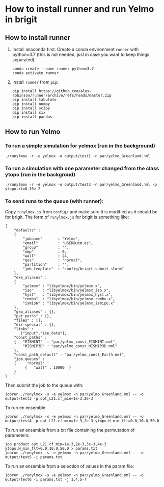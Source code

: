 # How to install runner and run Yelmo in brigit

## How to install runner

1. Install anaconda first. Create a conda environment ``runner`` with python=3.7 (this is not needed, just in case you want to keep things separated): 
   ```
   conda create --name runner python=3.7
   conda activate runner
   ```
2. Install `runner` from `pip`:
   ```
   pip install https://github.com/alex-robinson/runner/archive/refs/heads/master.zip
   pip install tabulate
   pip install numpy
   pip install scipy
   pip install six
   pip install pandas
   ```

## How to run Yelmo

### To run a simple simulation for yelmox (run in the background)
   ```
   ./runylmox -r -e yelmox -o output/test1 -n par/yelmo_Greenland.nml 
   ```

### To run a simulation with one parameter changed from the class ytopo (run in the backgroud)
   ```
   ./runylmox -r -e yelmox -o output/test2 -n par/yelmo_Greenland.nml -p ytopo.kt=0.10e-2
   ```
### To send runs to the queue (with runner):
Copy `runylmox.js` from `config/` and make sure it is modified as it should be for brigit. The form of `runylmox.js` for brigit is something like:
   ```
   {
       "defaults" :
       {
           "jobname"       : "Yelmo",
           "email"         : "USER@ucm.es",
           "group"         : "",
           "omp"           : 0,
           "wall"          : 24,
           "qos"           : "normal",
           "partition"     : "",
           "job_template"  : "config/brigit_submit_slurm"
       },
       "exe_aliases" :
       {
           "yelmox" : "libyelmox/bin/yelmox.x",
           "iso"    : "libyelmox/bin/yelmox_iso.x",
           "hyst"   : "libyelmox/bin/yelmox_hyst.x",
           "rembo"  : "libyelmox/bin/yelmox_rembo.x",
           "ismip6" : "libyelmox/bin/yelmox_ismip6.x"
       },
       "grp_aliases" : {},
       "par_paths" : {},
       "files" : [],
       "dir-special" : {},
       "links" :
          ["input","ice_data"],
       "const_paths" :
       {   "EISMINT"  : "par/yelmo_const_EISMINT.nml",
           "MISMIP3D" : "par/yelmo_const_MISMIP3D.nml"
       },
       "const_path_default" : "par/yelmo_const_Earth.nml",
       "job_queues" :
       {     "normal" :
            {   "wall" : 10000  }
       }
   }
   ```

Then submit the job to the queue with:
```
jobrun ./runylmox -s -e yelmox -n par/yelmo_Greenland.nml -- -o output/test3 -p opt_L21.cf_min=1e-3,2e-3
```

To run en ensemble:
```
jobrun ./runylmox -s -e yelmox -n par/yelmo_Greenland.nml -- -o output/test4 -p opt_L21.cf_min=1e-3,2e-3 ytopo.H_min_flt=0.0,10.0,50.0
```
To run an ensemble from a txt file containing the permutation of parameters:
  ```
job product opt_L21.cf_min=1e-3,2e-3,3e-3,4e-3 ytopo.H_min_flt=0.0,10.0,50.0 > params.txt
jobrun ./runylmox -s -e yelmox -n par/yelmo_Greenland.nml -- -o output/test5 -i params.txt
  ```
To run an ensemble from a selection of values in the param file:
```
jobrun ./runylmox -s -e yelmox -n par/yelmo_Greenland.nml -- -o output/test6 -i params.txt -j 1,4,5-7
```
